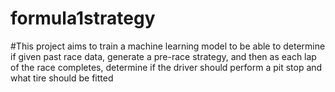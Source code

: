 # formula1strategy

#This project aims to train a machine learning model to be able to determine if given past race data, generate a pre-race strategy, and then as each lap of the race completes, determine if the driver should perform a pit stop and what tire should be fitted

